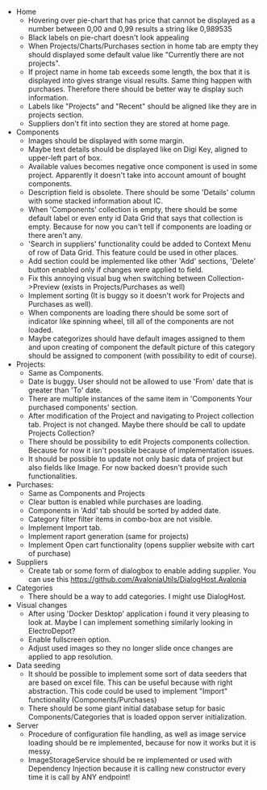 - Home
	- Hovering over pie-chart that has price that cannot be displayed as a number between 0,00 and 0,99 results a string like 0,989535
	- Black labels on pie-chart doesn't look appealing
	- When Projects/Charts/Purchases section in home tab are empty they should displayed some default value like "Currently there are not projects".
	- If project name in home tab exceeds some length, the box that it is displayed into gives strange visual results. Same thing happen with purchases. Therefore there should be better way te display such information.
	- Labels like "Projects" and "Recent" should be aligned like they are in projects section.
	- Suppliers don't fit into section they are stored at home page.
- Components
	- Images should be displayed with some margin.
	- Maybe text details should be displayed like on Digi Key, aligned to upper-left part of box.
	- Available values becomes negative once component is used in some project. Apparently it doesn't take into account amount of bought components.
	- Description field is obsolete. There should be some 'Details' column with some stacked information about IC.
	- When 'Components' collection is empty, there should be some default label or even enty id Data Grid that says that collection is empty. Because for now you can't tell if components are loading or there aren't any.
	- 'Search in suppliers' functionality could be added to Context Menu of row of Data Grid. This feature could be used in other places.
	- Add section could be implemented like other 'Add' sections, 'Delete' button enabled only if changes were applied to field.
	- Fix this annoying visual bug when switching between Collection->Preview (exists in Projects/Purchases as well)
	- Implement sorting (It is buggy so it doesn't work for Projects and Purchases as well).
	- When components are loading there should be some sort of indicator like spinning wheel, till all of the components are not loaded.
	- Maybe categorizes should have default images assigned to them and upon creating of component the default picture of this category should be assigned to component (with possibility to edit of course).
- Projects:
	- Same as Components.
	- Date is buggy. User should not be allowed to use 'From' date that is greater than 'To' date.
	- There are multiple instances of the same item in 'Components Your purchased components' section.
	- After modification of the Project and navigating to Project collection tab. Project is not changed. Maybe there should be call to update Projects Collection?
	- There should be possibility to edit Projects components collection. Because for now it isn't possible because of implementation issues.
	- It should be possible to update not only basic data of project but also fields like Image. For now backed doesn't provide such functionalities.
- Purchases:
	- Same as Components and Projects
	- Clear button is enabled while purchases are loading.
	- Components in 'Add' tab should be sorted by added date.
	- Category filter filter items in combo-box are not visible.
	- Implement Import tab.
	- Implement raport generation (same for projects)
	- Implement Open cart functionality (opens supplier website with cart of purchase)
- Suppliers
	- Create tab or some form of dialogbox to enable adding supplier. You can use this https://github.com/AvaloniaUtils/DialogHost.Avalonia
- Categories
	- There should be a way to add categories. I might use DialogHost.
- Visual changes
	- After using 'Docker Desktop' application i found it very pleasing to look at. Maybe I can implement something similarly looking in ElectroDepot?
	- Enable fullscreen option.
	- Adjust used images so they no longer slide once changes are applied to app resolution.
- Data seeding
	- It should be possible to implement some sort of data seeders that are based on excel file. This can be useful because with right abstraction. This code could be used to implement "Import" functionality (Components/Purchases)
	- There should be some giant initial database setup for basic Components/Categories that is loaded oppon server initialization.
- Server
	- Procedure of configuration file handling, as well as image service loading should be re implemented,  because for now it works but it is messy.
	- ImageStorageService should be re implemented or used with Dependency Injection because it is calling new constructor every time it is call by ANY endpoint!
